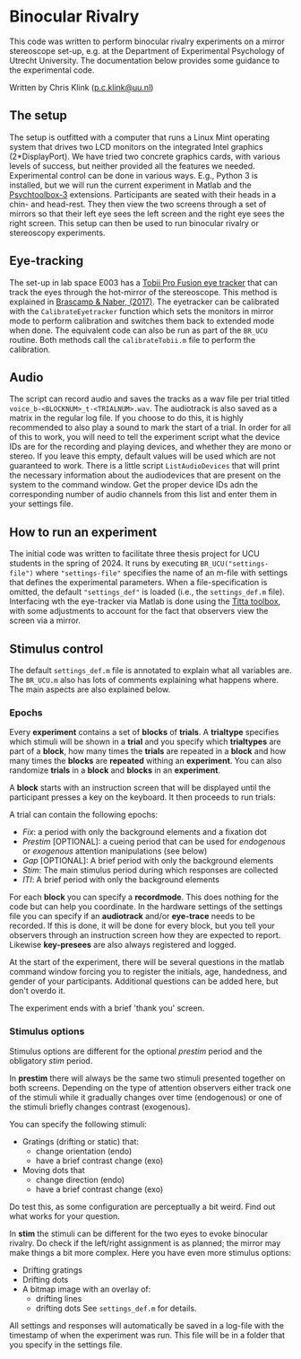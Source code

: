 # Binocular Rivalry
This code was written to perform binocular rivalry experiments on a mirror stereoscope set-up, e.g. at the Department of Experimental Psychology of Utrecht University. The documentation below provides some guidance to the experimental code.

Written by Chris Klink (p.c.klink@uu.nl)

## The setup
The setup is outfitted with a computer that runs a Linux Mint operating system that drives two LCD monitors on the integrated Intel graphics (2*DisplayPort). We have tried two concrete graphics cards, with various levels of success, but neither provided all the features we needed.
Experimental control can be done in various ways. E.g., Python 3 is installed, but we will run the current experiment in Matlab and the [Psychtoolbox-3](http://psychtoolbox.org/) extensions.
Participants are seated with their heads in a chin- and head-rest. They then view the two screens through a set of mirrors so that their left eye sees the left screen and the right eye sees the right screen. This setup can then be used to run binocular rivalry or stereoscopy experiments.

## Eye-tracking    
The set-up in lab space E003 has a [Tobii Pro Fusion eye tracker](https://www.tobii.com/products/eye-trackers/screen-based/tobii-pro-fusion?creative=641444153221&keyword=eyetracking%20software&matchtype=p&network=g&device=c&utm_source=google&utm_medium=cpc&utm_campaign=&utm_term=eyetracking%20software&gad_source=1) that can track the eyes through the hot-mirror of the stereoscope. This method is explained in [Brascamp & Naber, (2017)](https://psycnet.apa.org/record/2017-33915-010). The eyetracker can be calibrated with the `CalibrateEyetracker` function which sets the monitors in mirror mode to perform calibration and switches them back to extended mode when done. The equivalent code can also be run as part of the `BR_UCU` routine. Both methods call the `calibrateTobii.m` file to perform the calibration. 

## Audio   
The script can record audio and saves the tracks as a wav file per trial titled `voice_b-<BLOCKNUM>_t-<TRIALNUM>.wav`. The audiotrack is also saved as a matrix in the regular log file. If you choose to do this, it is highly recommended to also play a sound to mark the start of a trial. In order for all of this to work, you will need to tell the experiment script what the device IDs are for the recording and playing devices, and whether they are mono or stereo. If you leave this empty, default values will be used which are not guaranteed to work. There is a little script `ListAudioDevices` that will print the necessary information about the audiodevices that are present on the system to the command window. Get the proper device IDs adn the corresponding number of audio channels from this list and enter them in your settings file. 

## How to run an experiment
The initial code was written to facilitate three thesis project for UCU students in the spring of 2024. It runs by executing `BR_UCU("settings-file")` where `"settings-file"` specifies the name of an m-file with settings that defines the experimental parameters. When a file-specification is omitted, the default `"settings_def"` is loaded (i.e., the `settings_def.m` file).
Interfacing wth the eye-tracker via Matlab is done using the [Titta toolbox](https://github.com/dcnieho/Titta), with some adjustments to account for the fact that observers view the screen via a mirror.

## Stimulus control
The default `settings_def.m` file is annotated to explain what all variables are. The `BR_UCU.m` also has lots of comments explaining what happens where. The main aspects are also explained below.

### Epochs
Every **experiment** contains a set of **blocks** of **trials**. A **trialtype** specifies which stimuli will be shown in a **trial** and you specify which **trialtypes** are part of a **block**, how many times the **trials** are repeated in a **block** and how many times the **blocks** are **repeated** withing an **experiment**. You can also randomize **trials** in a **block** and **blocks** in an **experiment**.

A **block** starts with an instruction screen that will be displayed until the participant presses a key on the keyboard. It then proceeds to run trials:

A trial can contain the following epochs:
- *Fix*: a period with only the background elements and a fixation dot    
- *Prestim* [OPTIONAL]: a cueing period that can be used for *endogenous* or *exogenous* attention manipulations (see below)     
- *Gap* [OPTIONAL]: A brief period with only the background elements    
- *Stim*: The main stimulus period during which responses are collected    
- *ITI*: A brief period with only the background elements 

For each **block** you can specify a **recordmode**. This does nothing for the code but can help you coordinate. In the hardware settings of the settings file you can specify if an **audiotrack** and/or **eye-trace** needs to be recorded. If this is done, it will be done for every block, but you tell your observers through an instruction screen how they are expected to report. Likewise **key-presees** are also always registered and logged.

At the start of the experiment, there will be several questions in the matlab command window forcing you to register the initials, age, handedness, and gender of your participants. Additional questions can be added here, but don't overdo it.

The experiment ends with a brief 'thank you' screen.

### Stimulus options
Stimulus options are different for the optional *prestim* period and the obligatory *stim* period.

In **prestim** there will always be the same two stimuli presented together on both screens. Depending on the type of attention observers either track one of the stimuli while it gradually changes over time (endogenous) or one of the stimuli briefly changes contrast (exogenous).

You can specify the following stimuli:
- Gratings (drifting or static) that:
  - change orientation (endo)
  - have a brief contrast change (exo)
- Moving dots that
  - change direction (endo)
  - have a brief contrast change (exo)    
  
Do test this, as some configuration are perceptually a bit weird. Find out what works for your question.

In **stim** the stimuli can be different for the two eyes to evoke binocular rivalry. Do check if the left/right assignment is as planned; the mirror may make things a bit more complex. Here you have even more stimulus options:
- Drifting gratings
- Drifting dots
- A bitmap image with an overlay of:
  - drifting lines
  - drifting dots
See `settings_def.m` for details.

All settings and responses will automatically be saved in a log-file with the timestamp of when the experiment was run. This file will be in a folder that you specify in the settings file.

